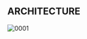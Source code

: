 ## ARCHITECTURE

![0001](https://user-images.githubusercontent.com/101176652/161147956-f60752ec-aae0-4d54-8a08-f6f47150a10b.jpg)
